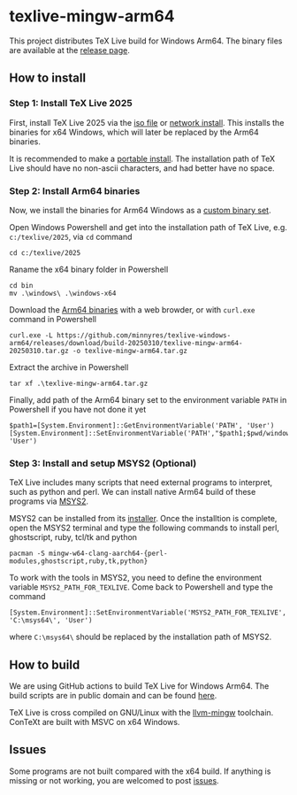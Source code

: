 # texlive-mingw-arm64

This project distributes TeX Live build for Windows Arm64. The binary files are available at the [release page](https://github.com/minnyres/texlive-mingw-arm64/releases).

## How to install
### Step 1: Install TeX Live 2025

First, install TeX Live 2025 via the [iso file](https://mirrors.ctan.org/systems/texlive/Images) or [network install](https://tug.org/texlive/acquire-netinstall.html). This installs the binaries for x64 Windows, which will later be replaced by the Arm64 binaries.

It is recommended to make a [portable install](https://tex.stackexchange.com/questions/381094/how-to-install-a-portable-tex-live-in-windows). The installation path of TeX Live should have no non-ascii characters, and had better have no space. 

### Step 2: Install Arm64 binaries

Now, we install the binaries for Arm64 Windows as a [custom binary set](https://tug.org/texlive/custom-bin.html).

Open Windows Powershell and get into the installation path of TeX Live, e.g. `c:/texlive/2025`, via `cd` command
```
cd c:/texlive/2025
```
Raname the x64 binary folder in Powershell
```
cd bin
mv .\windows\ .\windows-x64
```
Download the [Arm64 binaries](https://github.com/minnyres/texlive-windows-arm64/releases/download/build-20250310/texlive-mingw-arm64-20250310.tar.gz) with a web browder, or with `curl.exe` command in Powershell
``` 
curl.exe -L https://github.com/minnyres/texlive-windows-arm64/releases/download/build-20250310/texlive-mingw-arm64-20250310.tar.gz -o texlive-mingw-arm64.tar.gz
```
Extract the archive in Powershell
```
tar xf .\texlive-mingw-arm64.tar.gz
```
Finally, add path of the Arm64 binary set to the environment variable `PATH` in Powershell if you have not done it yet
```
$path1=[System.Environment]::GetEnvironmentVariable('PATH', 'User')
[System.Environment]::SetEnvironmentVariable('PATH',"$path1;$pwd/windows", 'User')
```
### Step 3: Install and setup MSYS2 (Optional)

TeX Live includes many scripts that need external programs to interpret, such as python and perl. We can install native Arm64 build of these programs via [MSYS2](https://www.msys2.org/).

MSYS2 can be installed from its [installer](https://www.msys2.org/docs/installer/). Once the installtion is complete, open the MSYS2 terminal and type the following commands to install perl, ghostscript, ruby, tcl/tk and python
```
pacman -S mingw-w64-clang-aarch64-{perl-modules,ghostscript,ruby,tk,python}
```
To work with the tools in MSYS2, you need to define the environment variable `MSYS2_PATH_FOR_TEXLIVE`. Come back to Powershell and type the command
```
[System.Environment]::SetEnvironmentVariable('MSYS2_PATH_FOR_TEXLIVE', 'C:\msys64\', 'User')
```
where `C:\msys64\` should be replaced by the installation path of MSYS2.


## How to build
We are using GitHub actions to build TeX Live for Windows Arm64. The build scripts are in public domain and can be found [here](https://github.com/minnyres/texlive-windows-arm64/blob/main/.github/workflows/release.yml).

TeX Live is cross compiled on GNU/Linux with the [llvm-mingw](https://github.com/mstorsjo/llvm-mingw) toolchain. ConTeXt are built with MSVC on x64 Windows. 

## Issues
Some programs are not built compared with the x64 build. If anything is missing or not working, you are welcomed to post [issues](https://github.com/minnyres/texlive-windows-arm64/issues).
